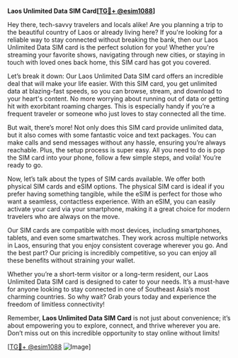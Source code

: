 **Laos Unlimited Data SIM Card[[TG💪+ @esim1088](https://t.me/s/esim1088)]**

Hey there, tech-savvy travelers and locals alike! Are you planning a trip to the beautiful country of Laos or already living here? If you're looking for a reliable way to stay connected without breaking the bank, then our Laos Unlimited Data SIM card is the perfect solution for you! Whether you're streaming your favorite shows, navigating through new cities, or staying in touch with loved ones back home, this SIM card has got you covered.

Let’s break it down: Our Laos Unlimited Data SIM card offers an incredible deal that will make your life easier. With this SIM card, you get unlimited data at blazing-fast speeds, so you can browse, stream, and download to your heart's content. No more worrying about running out of data or getting hit with exorbitant roaming charges. This is especially handy if you’re a frequent traveler or someone who just loves to stay connected all the time.

But wait, there’s more! Not only does this SIM card provide unlimited data, but it also comes with some fantastic voice and text packages. You can make calls and send messages without any hassle, ensuring you’re always reachable. Plus, the setup process is super easy. All you need to do is pop the SIM card into your phone, follow a few simple steps, and voila! You’re ready to go.

Now, let’s talk about the types of SIM cards available. We offer both physical SIM cards and eSIM options. The physical SIM card is ideal if you prefer having something tangible, while the eSIM is perfect for those who want a seamless, contactless experience. With an eSIM, you can easily activate your card via your smartphone, making it a great choice for modern travelers who are always on the move.

Our SIM cards are compatible with most devices, including smartphones, tablets, and even some smartwatches. They work across multiple networks in Laos, ensuring that you enjoy consistent coverage wherever you go. And the best part? Our pricing is incredibly competitive, so you can enjoy all these benefits without straining your wallet.

Whether you’re a short-term visitor or a long-term resident, our Laos Unlimited Data SIM card is designed to cater to your needs. It’s a must-have for anyone looking to stay connected in one of Southeast Asia’s most charming countries. So why wait? Grab yours today and experience the freedom of limitless connectivity!

Remember, **Laos Unlimited Data SIM Card** is not just about convenience; it’s about empowering you to explore, connect, and thrive wherever you are. Don’t miss out on this incredible opportunity to stay online without limits!

[[TG💪+ @esim1088](https://t.me/s/esim1088) ![Image](https://i.postimg.cc/Y0z9fWf4/image.png)]